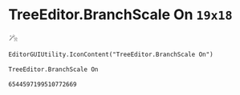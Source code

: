 # TreeEditor.BranchScale On `19x18`
<img src="/img/TreeEditor.BranchScale%20On.png" width=19 height=18>

``` CSharp
EditorGUIUtility.IconContent("TreeEditor.BranchScale On")
```
```
TreeEditor.BranchScale On
```
```
6544597199510772669
```
